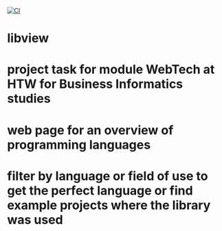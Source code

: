 [![CI](https://github.com/martlemoree/libview-frontend/actions/workflows/ci.yml/badge.svg)](https://github.com/martlemoree/libview-frontend/actions/workflows/ci.yml)

# libview

# project task for module WebTech at HTW for Business Informatics studies

# web page for an overview of programming languages
# filter by language or field of use to get the perfect language or find example projects where the library was used
